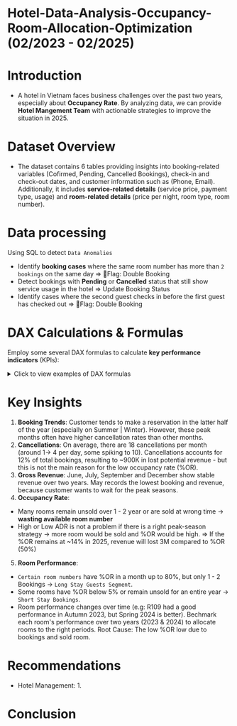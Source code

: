 # Hotel-Data-Analysis-Occupancy-Room-Allocation-Optimization (02/2023 - 02/2025)
# Introduction
- A hotel in Vietnam faces business challenges over the past two years, especially about **Occupancy Rate**. By analyzing data, we can provide  **Hotel Mangement Team** with actionable strategies to improve the situation in 2025.
# Dataset Overview
- The dataset contains 6 tables providing insights into booking-related variables (Cofirmed, Pending, Cancelled Bookings), check-in and check-out dates, and customer information such as (Phone, Email). Additionally, it includes **service-related details** (service price, payment type, usage) and **room-related details** (price per night, room type, room number).
# Data processing
Using SQL to detect `Data Anomalies`
  - Identify **booking cases** where the same room number has more than `2 bookings` on the same day => 🚩Flag: Double Booking
  - Detect bookings with **Pending** or **Cancelled** status that still show service usage in the hotel => Update Booking Status
  - Identify cases where the second guest checks in before the first guest has checked out => 🚩Flag: Double Booking

# DAX Calculations & Formulas
Employ some several DAX formulas to calculate **key performance indicators** (KPIs):
<details>
  <summary>Click to view examples of DAX formulas</summary>

  <br>

- **Gross Revenue**:
```dax
Gross Revenue = 
VAR booking_revenue = 
CALCULATE(
    SUMX(booking_table,
    booking_table[price_per_night] * booking_table[stay_duration]))
VAR ancillary_revenue = 
CALCULATE(
    SUMX(detailed_service_usage_table,
    detailed_service_usage_table[price] * detailed_service_usage_table[quantity]))
RETURN 
booking_revenue + ancillary_revenue
```

- **Cancelled Booking**: 

```dax
Cancelled Bookings = 
VAR cancellation = 
CALCULATE(
    COUNTROWS(booking_table),
    FILTER(booking_table,
    booking_table[booking_status] = "Cancelled" &&
    (booking_table[booking_flag] <> "Double Booking" || ISBLANK(booking_table[booking_flag]))))
RETURN
- cancellation
```

- **Revenue Loss**:

```dax
Revenue Loss = 
VAR revenue_loss = 
CALCULATE(
    SUMX(booking_table,
    booking_table[price_per_night] * booking_table[stay_duration]),
    FILTER(booking_table, 
    booking_table[booking_status] = "Cancelled" &&
    (booking_table[booking_flag] <> "Double Booking" ||ISBLANK(booking_table[booking_flag]))
    ))
RETURN
- revenue_loss
```
- **Avg. Length of Stay**: Total Number Of Room Nights / Total Number Of Bookings

```dax
Averge Length of Stay = 
DIVIDE(
    CALCULATE(SUM(booking_table[stay_duration]),
    FILTER(booking_table,
    (ISBLANK(booking_table[booking_flag]) || booking_table[booking_flag] <> "Double Booking") &&
    booking_table[booking_status] = "Confirmed")),
    CALCULATE(COUNTROWS(booking_table),
    FILTER(booking_table,
    booking_table[booking_status] = "Confirmed" &&
    (ISBLANK(booking_table[booking_flag]) || booking_table[booking_flag] <> "Double Booking"))))
```
- **Avg. Daily Rate**: Room Revenues / Room Sold
```dax
Avg Daily Rate (ADR) = DIVIDE(
    CALCULATE(
        SUMX(booking_table,
        booking_table[price_per_night] * booking_table[stay_duration]),
        FILTER(booking_table,
        booking_table[booking_status] = "Confirmed" &&
        (ISBLANK(booking_table[booking_flag]) || booking_table[booking_flag] <> "Double Booking"))),
    CALCULATE(
        SUMX(booking_table,
        booking_table[stay_duration]),
        FILTER(booking_table,
        booking_table[booking_status] = "Confirmed" &&
        (ISBLANK(booking_table[booking_flag]) ||booking_table[booking_flag] <> "Double Booking"))))
```

- **Occupancy Rate**: Rooms Sold / Room Available

```dax
% Occupancy Rate by date = 
  VAR total_occupied_rooms = COUNTROWS('OR Table')
  VAR total_available_rooms = max('OR Table'[available_rooms])
  VAR operation_days = total_available_rooms * DISTINCTCOUNT('OR Table'[curr_check_in])
  RETURN
  DIVIDE(total_occupied_rooms,operation_days)

% Occupancy Rate by Room Type = 
  VAR total_occupied_rooms = COUNTROWS('OR Table')
  VAR available_rooms = MAX('OR Table'[available_room_types])
  VAR operation_days = available_rooms * CALCULATE(DISTINCTCOUNT('OR Table'[curr_check_in]))
  RETURN DIVIDE(total_occupied_rooms, operation_days)

% Occupancy Rate by room_number = 
  VAR total_occupied_rooms = COUNTROWS('OR Table') 
  VAR operation_days = 
    CALCULATE(
        DISTINCTCOUNT('Dim Date'[Date]) * COUNTROWS(VALUES('OR Table'[room_number])))
  RETURN DIVIDE(total_occupied_rooms, operation_days)
```

</details>

# Key Insights 
1. **Booking Trends**: Customer tends to make a reservation in the latter half of the year (especially on Summer | Winter). However, these peak months often have higher cancellation rates than other months.
2. **Cancellations**: On average, there are 18 cancellations per month (around 1-> 4 per day, some spiking to 10). Cancellations accounts for 12% of total bookings, resulting to ~900K in lost potential revenue - but this is not the main reason for the low occupancy rate (%OR).
3. **Gross Revenue**: June, July, September and December show stable revenue over two years. May records the lowest booking and revenue, because customer wants to wait for the peak seasons.
4. **Occupancy Rate**:
- Many rooms remain unsold over 1 - 2 year or are sold at wrong time -> **wasting available room number**
- High or Low ADR is not a problem if there is a right peak-season strategy -> more room would be sold and %OR would be high.
=> If the %OR remains at ~14% in 2025, revenue will lost 3M compared to  %OR (50%)
5. **Room Performance**:
- `Certain room numbers`  have %OR in a month up to 80%, but only 1 - 2 Bookings -> `Long Stay Guests Segment`.
- Some rooms have %OR below 5% or remain unsold for an entire year -> `Short Stay Bookings`.
- Room performance changes over time (e.g: R109 had a good performance in Autumn 2023, but Spring 2024 is better). Bechmark each room's performance over two years (2023 & 2024) to allocate rooms to the right periods.
Root Cause: The low %OR low due to bookings and sold room.
# Recommendations
- Hotel Management:
  1. 
# Conclusion




